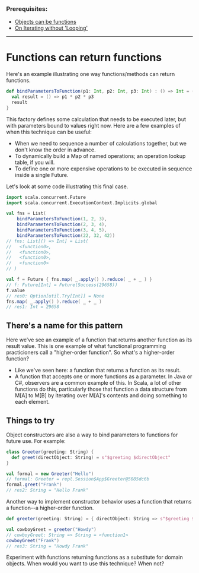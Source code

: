 ### Prerequisites:

* [Objects can be functions](/bootcamp/snippets/objects-can-be-functions.md)
* [On Iterating without 'Looping'](/bootcamp/snippets/functions-and-loops.md)

--------

# Functions can return functions

Here's an example illustrating one way functions/methods can return functions.

```scala
def bindParametersToFunction(p1: Int, p2: Int, p3: Int) : () => Int = {
  val result = () => p1 * p2 * p3
  result
}
```

This factory defines some calculation that needs to be executed later, but with parameters bound to values right now.  Here are a few examples of when this technique can be useful:

* When we need to sequence a number of calculations together, but we don't know the order in advance.
* To dynamically build a Map of named operations; an operation lookup table, if you will.
* To define one or more expensive operations to be executed in sequence inside a single Future.

Let's look at some code illustrating this final case.

```scala
import scala.concurrent.Future
import scala.concurrent.ExecutionContext.Implicits.global

val fns = List(
    bindParametersToFunction(1, 2, 3),
    bindParametersToFunction(2, 3, 4),
    bindParametersToFunction(3, 4, 5),
    bindParametersToFunction(22, 32, 42))
// fns: List[() => Int] = List(
//   <function0>,
//   <function0>,
//   <function0>,
//   <function0>
// )

val f = Future { fns.map( _.apply() ).reduce( _ + _ ) }
// f: Future[Int] = Future(Success(29658))
f.value
// res0: Option[util.Try[Int]] = None
fns.map( _.apply() ).reduce( _ + _ )
// res1: Int = 29658
```

## There's a name for this pattern

Here we've see an example of a function that returns another function as its result value.  This is one example of what functional programming practicioners call a "higher-order function".  So what's a higher-order function?

* Like we've seen here: a function that returns a function as its result.
* A function that accepts one or more functions as a parameter.  In Java or C#, observers are a common example of this.  In Scala, a lot of other functions do this, particularly those that function a data structure from M[A] to M[B] by iterating over M[A]'s contents and doing something to each element.

## Things to try

Object constructors are also a way to bind parameters to functions for future use.  For example:

```scala
class Greeter(greeting: String) {
  def greet(directObject: String) = s"$greeting $directObject"
}

val formal = new Greeter("Hello")
// formal: Greeter = repl.Session$App$Greeter@5085dc6b
formal.greet("Frank")
// res2: String = "Hello Frank"
```

Another way to implement constructor behavior uses a function that returns a function--a higher-order function.

```scala
def greeter(greeting: String) = { directObject: String => s"$greeting $directObject" }

val cowboyGreet = greeter("Howdy")
// cowboyGreet: String => String = <function1>
cowboyGreet("Frank")
// res3: String = "Howdy Frank"
```

Experiment with functions returning functions as a substitute for domain objects.  When would you want to use this technique?  When not?
